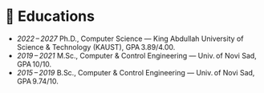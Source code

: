 # 📖 Educations
- *2022 – 2027* Ph.D., Computer Science — King Abdullah University of Science & Technology (KAUST), GPA 3.89/4.00. 
- *2019 – 2021* M.Sc., Computer & Control Engineering — Univ. of Novi Sad, GPA 10/10. 
- *2015 – 2019* B.Sc., Computer & Control Engineering — Univ. of Novi Sad, GPA 9.74/10. 